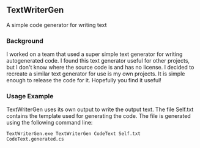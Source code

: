 ﻿## TextWriterGen
A simple code generator for writing text

### Background
I worked on a team that used a super simple text generator for writing autogenerated code.  I found
this text generator useful for other projects, but I don't know where the source code is and has no
license.  I decided to recreate a similar text generator for use is my own projects.  It is simple
enough to release the code for it. Hopefully you find it useful!

### Usage Example
TextWriterGen uses its own output to write the output text.  The file Self.txt contains the
template used for generating the code.  The file is generated using the following command line:

```
TextWriterGen.exe TextWriterGen CodeText Self.txt CodeText.generated.cs
```

